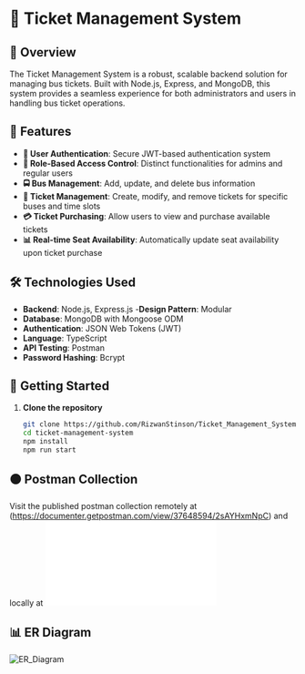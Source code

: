 # 🚌 Ticket Management System

## 🌟 Overview

The Ticket Management System is a robust, scalable backend solution for managing bus tickets. Built with Node.js, Express, and MongoDB, this system provides a seamless experience for both administrators and users in handling bus ticket operations.


## 🚀 Features

- **🔐 User Authentication**: Secure JWT-based authentication system
- **👥 Role-Based Access Control**: Distinct functionalities for admins and regular users
- **🚍 Bus Management**: Add, update, and delete bus information
- **🎫 Ticket Management**: Create, modify, and remove tickets for specific buses and time slots
- **💳 Ticket Purchasing**: Allow users to view and purchase available tickets
- **📊 Real-time Seat Availability**: Automatically update seat availability upon ticket purchase

## 🛠 Technologies Used

- **Backend**: Node.js, Express.js
-**Design Pattern**: Modular
- **Database**: MongoDB with Mongoose ODM
- **Authentication**: JSON Web Tokens (JWT)
- **Language**: TypeScript
- **API Testing**: Postman
- **Password Hashing**: Bcrypt



## 🚀 Getting Started

1. **Clone the repository**

   ```bash
   git clone https://github.com/RizwanStinson/Ticket_Management_System
   cd ticket-management-system
   npm install
   npm run start

## 🟠 Postman Collection

Visit the published postman collection remotely at (https://documenter.getpostman.com/view/37648594/2sAYHxmNpC) 
and locally at ![Postman Collection](/Ticket%20Management%20System.postman_collection.json)

## 📊 ER Diagram
![ER_Diagram](/er_diagram/ER_Diagram.png)